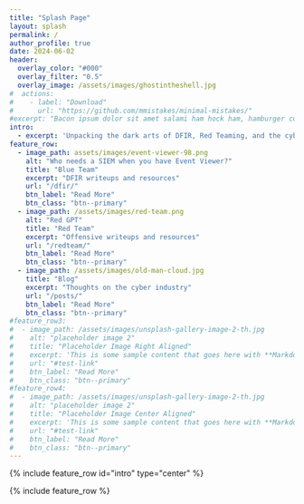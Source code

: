 ```yaml
---
title: "Splash Page"
layout: splash
permalink: /
author_profile: true
date: 2024-06-02
header:
  overlay_color: "#000"
  overlay_filter: "0.5"
  overlay_image: /assets/images/ghostintheshell.jpg
#  actions:
#    - label: "Download"
#      url: "https://github.com/mmistakes/minimal-mistakes/"
#excerpt: "Bacon ipsum dolor sit amet salami ham hock ham, hamburger corned beef short ribs kielbasa biltong t-bone drumstick tri-tip tail sirloin pork chop."
intro: 
  - excerpt: 'Unpacking the dark arts of DFIR, Red Teaming, and the cybersecurity industry.'
feature_row:
  - image_path: assets/images/event-viewer-98.png
    alt: "Who needs a SIEM when you have Event Viewer?"
    title: "Blue Team"
    excerpt: "DFIR writeups and resources"
    url: "/dfir/"
    btn_label: "Read More"
    btn_class: "btn--primary"
  - image_path: /assets/images/red-team.png
    alt: "Red GPT"
    title: "Red Team"
    excerpt: "Offensive writeups and resources"
    url: "/redteam/"
    btn_label: "Read More"
    btn_class: "btn--primary"
  - image_path: /assets/images/old-man-cloud.jpg
    title: "Blog"
    excerpt: "Thoughts on the cyber industry"
    url: "/posts/"
    btn_label: "Read More"
    btn_class: "btn--primary"
#feature_row3:
#  - image_path: /assets/images/unsplash-gallery-image-2-th.jpg
#    alt: "placeholder image 2"
#    title: "Placeholder Image Right Aligned"
#    excerpt: 'This is some sample content that goes here with **Markdown** formatting. Right aligned with `type="right"`'
#    url: "#test-link"
#    btn_label: "Read More"
#    btn_class: "btn--primary"
#feature_row4:
#  - image_path: /assets/images/unsplash-gallery-image-2-th.jpg
#    alt: "placeholder image 2"
#    title: "Placeholder Image Center Aligned"
#    excerpt: 'This is some sample content that goes here with **Markdown** formatting. Centered with `type="center"`'
#    url: "#test-link"
#    btn_label: "Read More"
#    btn_class: "btn--primary"
---
```


{% include feature_row id="intro" type="center" %}

{% include feature_row %}